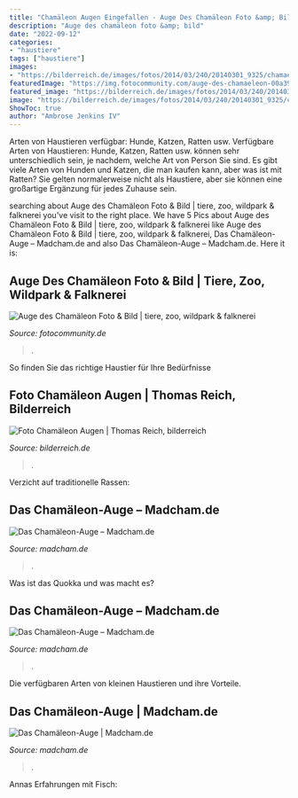 ```yaml
---
title: "Chamäleon Augen Eingefallen - Auge Des Chamäleon Foto &amp; Bild"
description: "Auge des chamäleon foto &amp; bild"
date: "2022-09-12"
categories:
- "haustiere"
tags: ["haustiere"]
images:
- "https://bilderreich.de/images/fotos/2014/03/240/20140301_9325/chamaeleon-portrait.jpg"
featuredImage: "https://img.fotocommunity.com/auge-des-chamaeleon-00a39ecd-47a1-4324-8a74-3e3211537d0a.jpg?width=1000"
featured_image: "https://bilderreich.de/images/fotos/2014/03/240/20140301_9325/chamaeleon-portrait.jpg"
image: "https://bilderreich.de/images/fotos/2014/03/240/20140301_9325/chamaeleon-portrait.jpg"
ShowToc: true
author: "Ambrose Jenkins IV"
---
```



Arten von Haustieren verfügbar: Hunde, Katzen, Ratten usw.
Verfügbare Arten von Haustieren: Hunde, Katzen, Ratten usw. können sehr unterschiedlich sein, je nachdem, welche Art von Person Sie sind. Es gibt viele Arten von Hunden und Katzen, die man kaufen kann, aber was ist mit Ratten? Sie gelten normalerweise nicht als Haustiere, aber sie können eine großartige Ergänzung für jedes Zuhause sein.

	

		
searching about Auge des Chamäleon Foto &amp; Bild | tiere, zoo, wildpark &amp; falknerei you've visit to the right place. We have 5 Pics about Auge des Chamäleon Foto &amp; Bild | tiere, zoo, wildpark &amp; falknerei like Auge des Chamäleon Foto &amp; Bild | tiere, zoo, wildpark &amp; falknerei, Das Chamäleon-Auge – Madcham.de and also Das Chamäleon-Auge – Madcham.de. Here it is:
		
    
## Auge Des Chamäleon Foto &amp; Bild | Tiere, Zoo, Wildpark &amp; Falknerei

<img loading=lazy src="https://img.fotocommunity.com/auge-des-chamaeleon-00a39ecd-47a1-4324-8a74-3e3211537d0a.jpg?width=1000" onerror="this.onerror=null;this.src='https://tse3.mm.bing.net/th?id=OIP.wBNmIYv_Dru_tnJxBFWS5QHaE8&amp;pid=15.1';" alt="Auge des Chamäleon Foto &amp; Bild | tiere, zoo, wildpark &amp; falknerei">

_Source: fotocommunity.de_

>. 

	

So finden Sie das richtige Haustier für Ihre Bedürfnisse

    
## Foto Chamäleon Augen | Thomas Reich, Bilderreich

<img loading=lazy src="https://bilderreich.de/images/fotos/2014/03/240/20140301_9325/chamaeleon-portrait.jpg" onerror="this.onerror=null;this.src='https://tse3.mm.bing.net/th?id=OIP.aH1nLZrfrC7z1a7UaNYwQQAAAA&amp;pid=15.1';" alt="Foto Chamäleon Augen | Thomas Reich, bilderreich">

_Source: bilderreich.de_

>. 

	

Verzicht auf traditionelle Rassen:

    
## Das Chamäleon-Auge – Madcham.de

<img loading=lazy src="https://www.madcham.de/wp-content/uploads/2016/07/Furcifer-petteri-1-420x280.jpg" onerror="this.onerror=null;this.src='https://tse1.mm.bing.net/th?id=OIP.FeGVmCttMxpM0GjZtGgkdwAAAA&amp;pid=15.1';" alt="Das Chamäleon-Auge – Madcham.de">

_Source: madcham.de_

>. 

	

Was ist das Quokka und was macht es?

    
## Das Chamäleon-Auge – Madcham.de

<img loading=lazy src="https://www.madcham.de/wp-content/uploads/2014/09/Auge-3.jpg" onerror="this.onerror=null;this.src='https://tse2.mm.bing.net/th?id=OIP.ZH-3S0wgyhyAdx3rqymNkwHaEx&amp;pid=15.1';" alt="Das Chamäleon-Auge – Madcham.de">

_Source: madcham.de_

>. 

	

Die verfügbaren Arten von kleinen Haustieren und ihre Vorteile.

    
## Das Chamäleon-Auge | Madcham.de

<img loading=lazy src="http://www.madcham.de/wp-content/uploads/2014/09/Auge-1-660x330.jpg" onerror="this.onerror=null;this.src='https://tse3.mm.bing.net/th?id=OIP.mJ-iQsSZvxMukTW6k0lpqwHaDt&amp;pid=15.1';" alt="Das Chamäleon-Auge | Madcham.de">

_Source: madcham.de_

>. 

	

Annas Erfahrungen mit Fisch:

